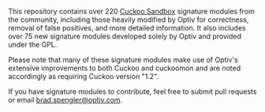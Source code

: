 This repository contains over 220 [Cuckoo Sandbox](http://www.cuckoosandbox.org) signature modules from the community, including
those heavily modified by Optiv for correctness, removal of false positives,
and more detailed information.  It also includes over 75 new signature modules
developed solely by Optiv and provided under the GPL.

Please note that many of these signature modules make use of Optiv's extensive
improvements to both Cuckoo and cuckoomon and are noted accordingly as requiring
Cuckoo version "1.2".

If you have signature modules to contribute, feel free to submit pull requests or
email brad.spengler@optiv.com.
